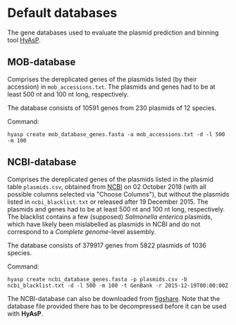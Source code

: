 # Default databases

The gene databases used to evaluate the plasmid prediction and binning tool [HyAsP](https://github.com/cchauve/HyAsP).

## MOB-database

Comprises the dereplicated genes of the plasmids listed (by their accession) in `mob_accessions.txt`.
The plasmids and genes had to be at least 500 nt and 100 nt long, respectively.

The database consists of 10591 genes from 230 plasmids of 12 species.

Command:
```
hyasp create mob_database_genes.fasta -a mob_accessions.txt -d -l 500 -m 100
```


## NCBI-database

Comprises the dereplicated genes of the plasmids listed in the plasmid table `plasmids.csv`, 
obtained from [NCBI](https://www.ncbi.nlm.nih.gov/genome/browse#!/plasmids/) on 02 October 2018 (with all possible columns selected via "Choose Columns"), 
but without the plasmids listed in `ncbi_blacklist.txt` or released after 19 December 2015.
The plasmids and genes had to be at least 500 nt and 100 nt long, respectively.
The blacklist contains a few (supposed) *Salmonella enterica* plasmids, 
which have likely been mislabelled as plasmids in NCBI and do not correspond to a *Complete genome*-level assembly.

The database consists of 379917 genes from 5822 plasmids of 1036 species.

Command:
```
hyasp create ncbi_database_genes.fasta -p plasmids.csv -b ncbi_blacklist.txt -d -l 500 -m 100 -t GenBank -r 2015-12-19T00:00:00Z
```

The NCBI-database can also be downloaded from [figshare](https://figshare.com/articles/HyAsP_NCBI_RefSeq_database/8001827).
Note that the database file provided there has to be decompressed before it can be used with **HyAsP**.